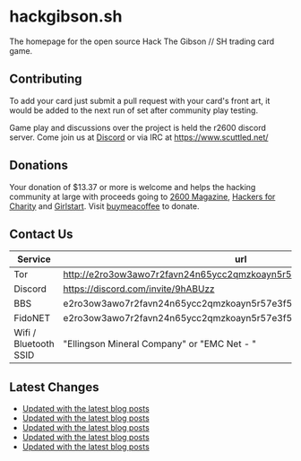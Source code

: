 # hackgibson.sh
The homepage for the open source Hack The Gibson // SH trading card game.


## Contributing

To add your card just submit a pull request with your card's front art, it would be added to the next run of set after community play testing.

Game play and discussions over the project is held the r2600 discord server. Come join us at [Discord](https://discord.com/invite/9hABUzz) or via IRC at https://www.scuttled.net/


## Donations

Your donation of $13.37 or more is welcome and helps the hacking community at large with proceeds going to [2600 Magazine](https://2600.com/), [Hackers for Charity](https://hackersforcharity.org) and [Girlstart](https://girlstart.org).  Visit [buymeacoffee](https://www.buymeacoffee.com/hackgibson.sh) to donate.


## Contact Us

Service | url
-|-
Tor | http://e2ro3ow3awo7r2favn24n65ycc2qmzkoayn5r57e3f56nvjwdcgg32ad.onion
Discord | https://discord.com/invite/9hABUzz
BBS | e2ro3ow3awo7r2favn24n65ycc2qmzkoayn5r57e3f56nvjwdcgg32ad.onion:23
FidoNET | e2ro3ow3awo7r2favn24n65ycc2qmzkoayn5r57e3f56nvjwdcgg32ad.onion:24554
Wifi / Bluetooth SSID | "Ellingson Mineral Company" or "EMC Net - <fidonet address>"

## Latest Changes
<!-- BLOG-POST-LIST:START -->
- [Updated with the latest blog posts](https://github.com/DFW2600/hackgibson.sh/commit/ef9158f5587ed6ed3b2794296627df0a8290f440)
- [Updated with the latest blog posts](https://github.com/DFW2600/hackgibson.sh/commit/2a478d04df4c615b3530d88c1d7ad174b19136b1)
- [Updated with the latest blog posts](https://github.com/DFW2600/hackgibson.sh/commit/ff6a5bd57fca8ef31609e56eb626e28c84285153)
- [Updated with the latest blog posts](https://github.com/DFW2600/hackgibson.sh/commit/b136e55d9314976b36b8c487c1f5c07d6eee6e36)
- [Updated with the latest blog posts](https://github.com/DFW2600/hackgibson.sh/commit/7d2e79952ebe6ee7bd6644050cc42ab024d71ce3)
<!-- BLOG-POST-LIST:END -->
